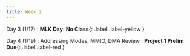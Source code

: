 ```yaml
---
title: Week 2
---
```


Day 3 (1/17)
: **MLK Day: No Class**{: .label .label-yellow }

Day 4 (1/19)
: Addressing Modes, MMIO, DMA Review
: **Project 1 Prelim Due**{: .label .label-red }


